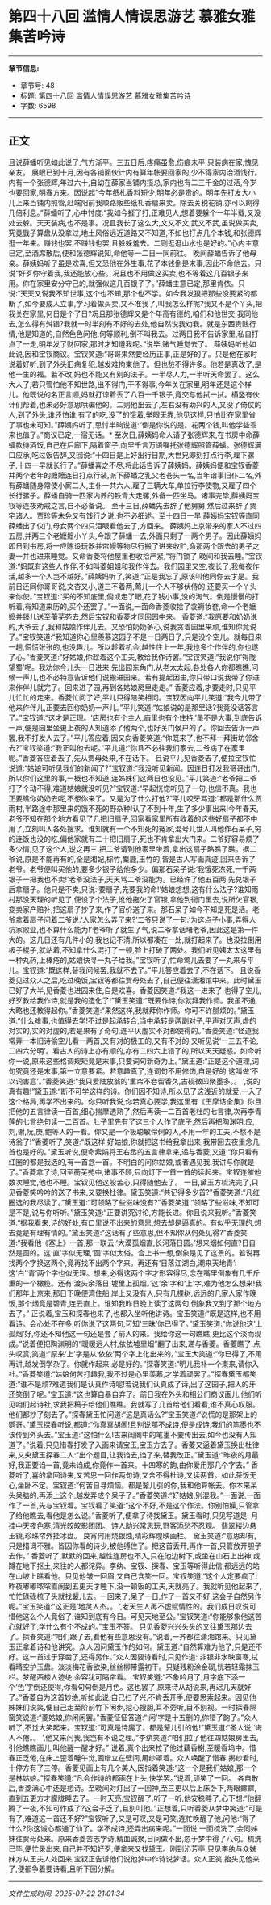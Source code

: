 # 第四十八回 滥情人情误思游艺 慕雅女雅集苦吟诗

---

**章节信息:**
- 章节号: 48
- 标题: 第四十八回 滥情人情误思游艺 慕雅女雅集苦吟诗
- 字数: 6598

---

## 正文

且说薛蟠听见如此说了,气方渐平。三五日后,疼痛虽愈,伤痕未平,只装病在家,愧见亲友。
展眼已到十月,因有各铺面伙计内有算年帐要回家的,少不得家内治酒饯行。内有一个张德辉,年过六十,自幼在薛家当铺内揽总,家内也有二三千金的过活,今岁也要回家,明春方来。因说起”今年纸札香料短少,明年必是贵的。明年先打发大小儿上来当铺内照管,赶端阳前我顺路贩些纸札香扇来卖。除去关税花销,亦可以剩得几倍利息。”薛蟠听了,心中忖度:“我如今捱了打,正难见人,想着要躲个一年半载,又没处去躲。天天装病,也不是事。况且我长了这么大,文又不文,武又不武,虽说做买卖,究竟戥子算盘从没拿过,地土风俗远近道路又不知道,不如也打点几个本钱,和张德辉逛一年来。赚钱也罢,不赚钱也罢,且躲躲羞去。二则逛逛山水也是好的。”心内主意已定,至酒席散后,便和张德辉说知,命他等一二日一同前往。
晚间薛蟠告诉了他母亲。薛姨妈听了虽是欢喜,但又恐他在外生事,花了本钱倒是末事,因此不命他去。只说“好歹你守着我,我还能放心些。况且也不用做这买卖,也不等着这几百银子来用。你在家里安分守己的,就强似这几百银子了。”薛蟠主意已定,那里肯依。只说:“天天又说我不知世事,这个也不知,那个也不学。如今我发狠把那些没要紧的都断了,如今要成人立事,学习着做买卖,又不准我了,叫我怎么样呢?我又不是个丫头,把我关在家里,何日是个了日?况且那张德辉又是个年高有德的,咱们和他世交,我同他去,怎么得有舛错?我就一时半刻有不好的去处,他自然说我劝我。就是东西贵贱行情,他是知道的,自然色色问他,何等顺利,倒不叫我去。过两日我不告诉家里,私自打点了一走,明年发了财回家,那时才知道我呢。”说毕,赌气睡觉去了。
薛姨妈听他如此说,因和宝钗商议。宝钗笑道:“哥哥果然要经历正事,正是好的了。只是他在家时说着好听,到了外头旧病复犯,越发难拘束他了。但也愁不得许多。他若是真改了,是他一生的福。若不改,妈也不能又有别的法子。一半尽人力,一半听天命罢了。这么大人了,若只管怕他不知世路,出不得门,干不得事,今年关在家里,明年还是这个样儿。他既说的名正言顺,妈就打谅着丢了八百一千银子,竟交与他拭一拭。横竖有伙计们帮着,也未必好意思哄骗他的。二则他出去了,左右没有助兴的人,又没了倚仗的人,到了外头,谁还怕谁,有了的吃,没了的饿着,举眼无靠,他见这样,只怕比在家里省了事也未可知。”薛姨妈听了,思忖半晌说道:“倒是你说的是。花两个钱,叫他学些乖来也值了。”商议已定,一宿无话。*
至次日,薛姨妈命人请了张德辉来,在书房中命薛蟠款待酒饭,自己在后廊下,隔着窗子,向里千言万语嘱托张德辉照管薛蟠。张德辉满口应承,吃过饭告辞,又回说:“十四日是上好出行日期,大世兄即刻打点行李,雇下骡子,十四一早就长行了。”薛蟠喜之不尽,将此话告诉了薛姨妈。薛姨妈便和宝钗香菱并两个老年的嬷嬷连日打点行装,派下薛蟠之乳父老苍头一名,当年谙事旧仆二名,外有薛蟠随身常使小厮二人,主仆一共六人,雇了三辆大车,单拉行李使物,又雇了四个长行骡子。薛蟠自骑一匹家内养的铁青大走骡,外备一匹坐马。诸事完毕,薛姨妈宝钗等连夜劝戒之言,自不必备说。
至十三日,薛蟠先去辞了他舅舅,然后过来辞了贾宅诸人。贾珍等未免又有饯行之说,也不必细述。至十四日一早,薛姨妈宝钗等直同薛蟠出了仪门,母女两个四只泪眼看他去了,方回来。
薛姨妈上京带来的家人不过四五房,并两三个老嬷嬷小丫头,今跟了薛蟠一去,外面只剩了一两个男子。因此薛姨妈即日到书房,将一应陈设玩器并帘幔等物尽行搬了进来收贮,命那两个跟去的男子之妻一并也进来睡觉。又命香菱将他屋里也收拾严紧,“将门锁了,晚间和我去睡。”宝钗道:“妈既有这些人作伴,不如叫菱姐姐和我作伴去。我们园里又空,夜长了,我每夜作活,越多一个人岂不越好。”薛姨妈听了,笑道:“正是我忘了,原该叫他同你去才是。我前日还同你哥哥说,文杏又小,道三不着两,莺儿一个人不够伏侍的,还要买一个丫头来你使。”宝钗道:“买的不知底里,倘或走了眼,花了钱小事,没的淘气。倒是慢慢的打听着,有知道来历的,买个还罢了。”一面说,一面命香菱收拾了衾褥妆奁,命一个老嬷嬷并臻儿送至蘅芜苑去,然后宝钗和香菱才同回园中来。
香菱道:“我原要和奶奶说的,大爷去了,我和姑娘作伴儿去。又恐怕奶奶多心,说我贪着园里来顽,谁知你竟说了。”宝钗笑道:“我知道你心里羡慕这园子不是一日两日了,只是没个空儿。就每日来一趟,慌慌张张的,也没趣儿。所以趁着机会,越性住上一年,我也多个作伴的,你也遂了心。”香菱笑道:“好姑娘,你趁着这个工夫,教给我作诗罢。”宝钗笑道:“我说你‘得陇望蜀’呢。我劝你今儿头一日进来,先出园东角门,从老太太起,各处各人你都瞧瞧,问候一声儿,也不必特意告诉他们说搬进园来。若有提起因由,你只带口说我带了你进来作伴儿就完了。回来进了园,再到各姑娘房里走走。”
香菱应着,才要走时,只见平儿忙忙的走来。香菱忙问了好,平儿只得陪笑相问。宝钗因向平儿笑道:“我今儿带了他来作伴儿,正要去回你奶奶一声儿。”平儿笑道:“姑娘说的是那里话?我竟没话答言了。”宝钗道:“这才是正理。‘店房也有个主人,庙里也有个住持,’虽不是大事,到底告诉一声,便是园里坐更上夜的人知道添了他两个,也好关门候户的了。你回去告诉一声罢,我不打发人去了。”平儿答应着,因又向香菱笑道:“你既来了,也不拜一拜街坊邻舍去?”宝钗笑道:“我正叫他去呢。”平儿道:“你且不必往我们家去,二爷病了在家里呢。”香菱答应着去了,先从贾母处来,不在话下。
且说平儿见香菱去了,便拉宝钗忙说道:“姑娘可听见我们的新闻了?”宝钗道:“我没听见新闻。因连日打发我哥哥出门,所以你们这里的事,一概也不知道,连姊妹们这两日也没见。”平儿笑道:“老爷把二爷打了个动不得,难道姑娘就没听见?”宝钗道:“早起恍惚听见了一句,也信不真。我也正要瞧你奶奶去呢,不想你来了。又是为了什么打他?”平儿咬牙骂道:“都是那什么贾雨村,半路途中那里来的饿不死的野杂种!认了不到十年,生了多少事出来!今年春天,老爷不知在那个地方看见了几把旧扇子,回家看家里所有收着的这些好扇子都不中用了,立刻叫人各处搜求。谁知就有一个不知死的冤家,混号儿世人叫他作石呆子,穷的连饭也没的吃,偏他家就有二十把旧扇子,死也不肯拿出大门来。二爷好容易烦了多少情,见了这个人,说之再三,把二爷请到他家里坐着,拿出这扇子略瞧了瞧。据二爷说,原是不能再有的,全是湘妃,棕竹,麋鹿,玉竹的,皆是古人写画真迹,回来告诉了老爷。老爷便叫买他的,要多少银子给他多少。偏那石呆子说:‘我饿死冻死,一千两银子一把我也不卖!’老爷没法子,天天骂二爷没能为。已经许了他五百两,先兑银子后拿扇子。他只是不卖,只说:‘要扇子,先要我的命!’姑娘想想,这有什么法子?谁知雨村那没天理的听见了,便设了个法子,讹他拖欠了官银,拿他到衙门里去,说所欠官银,变卖家产赔补,把这扇子抄了来,作了官价送了来。那石呆子如今不知是死是活。老爷拿着扇子问着二爷说:‘人家怎么弄了来?’二爷只说了一句:‘为这点子小事,弄得人坑家败业,也不算什么能为!’老爷听了就生了气,说二爷拿话堵老爷,因此这是第一件大的。这几日还有几件小的,我也记不清,所以都凑在一处,就打起来了。也没拉倒用板子棍子,就站着,不知拿什么混打了一顿,脸上打破了两处。我们听见姨太太这里有一种丸药,上棒疮的,姑娘快寻一丸子给我。”宝钗听了,忙命莺儿去要了一丸来与平儿。宝钗道:“既这样,替我问候罢,我就不去了。”平儿答应着去了,不在话下。
且说香菱见过众人之后,吃过晚饭,宝钗等都往贾母处去了,自己便往潇湘馆中来。此时黛玉已好了大半,见香菱也进园来住,自是欢喜。香菱因笑道:“我这一进来了,也得了空儿,好歹教给我作诗,就是我的造化了!”黛玉笑道:“既要作诗,你就拜我作师。我虽不通,大略也还教得起你。”香菱笑道:“果然这样,我就拜你作师。你可不许腻烦的。”黛玉道:“什么难事,也值得去学!不过是起承转合,当中承转是两副对子,平声对仄声,虚的对实的,实的对虚的,若是果有了奇句,连平仄虚实不对都使得的。”香菱笑道:“怪道我常弄一本旧诗偷空儿看一两首,又有对的极工的,又有不对的,又听见说‘一三五不论,二四六分明’。看古人的诗上亦有顺的,亦有二四六上错了的,所以天天疑惑。如今听你一说,原来这些格调规矩竟是末事,只要词句新奇为上。”黛玉道:“正是这个道理,词句究竟还是末事,第一立意要紧。若意趣真了,连词句不用修饰,自是好的,这叫做‘不以词害意’。”香菱笑道:“我只爱陆放翁的‘重帘不卷留香久,古砚微凹聚墨多。。 ’,说的真有趣!”黛玉道:“断不可学这样的诗。你们因不知诗,所以见了这浅近的就爱,一入了这个格局,再学不出来的。你只听我说,你若真心要学,我这里有《王摩诘全集》你且把他的五言律读一百首,细心揣摩透熟了,然后再读一二百首老杜的七言律,次再李青莲的七言绝句读一二百首。肚子里先有了这三个人作了底子,然后再把陶渊明,应,刘,谢,阮,庚,鲍等人的一看。你又是一个极聪敏伶俐的人,不用一年的工夫,不愁不是诗翁了!”香菱听了,笑道:“既这样,好姑娘,你就把这书给我拿出来,我带回去夜里念几首也是好的。”黛玉听说,便命紫娟将王右丞的五言律拿来,递与香菱,又道:“你只看有红圈的都是我选的,有一首念一首。不明白的问你姑娘,或者遇见我,我讲与你就是了。”香菱拿了诗,回至蘅芜苑中,诸事不顾,只向灯下一首一首的读起来。宝钗连催他数次睡觉,他也不睡。宝钗见他这般苦心,只得随他去了。
一日,黛玉方梳洗完了,只见香菱笑吟吟的送了书来,又要换杜律。黛玉笑道:“共记得多少首?”香菱笑道:“凡红圈选的我尽读了。”黛玉道:“可领略了些滋味没有?”香菱笑道:“领略了些滋味,不知可是不是,说与你听听。”黛玉笑道:“正要讲究讨论,方能长进。你且说来我听。”香菱笑道:“据我看来,诗的好处,有口里说不出来的意思,想去却是逼真的。有似乎无理的,想去竟是有理有情的。”黛玉笑道:“这话有了些意思,但不知你从何处见得?”香菱笑道:“我看他《塞上》一首,那一联云:‘大漠孤烟直,长河落日圆。’想来烟如何直?日自然是圆的。这‘直’字似无理,‘圆’字似太俗。合上书一想,倒象是见了这景的。若说再找两个字换这两个,竟再找不出两个字来。再还有‘日落江湖白,潮来天地青’:这‘白’‘青’两个字也似无理。想来,必得这两个字才形容得尽,念在嘴里倒象有几千斤重的一个橄榄。还有‘渡头余落日,墟里上孤烟。’这‘余’字和‘上’字,难为他怎么想来!我们那年上京来,那日下晚便湾住船,岸上又没有人,只有几棵树,远远的几家人家作晚饭,那个烟竟是碧青,连云直上。谁知我昨日晚上读了这两句,倒象我又到了那个地方去了。”
正说着,宝玉和探春也来了,也都入坐听他讲诗。宝玉笑道:“既是这样,也不用看诗。会心处不在多,听你说了这两句,可知‘三昧’你已得了。”黛玉笑道:“你说他这‘上孤烟’好,你还不知他这一句还是套了前人的来。我给你这一句瞧瞧,更比这个淡而现成。”说着便把陶渊明的“暖暖远人村,依依墟里烟”翻了出来,递与香菱。香菱瞧了,点头叹赏,笑道:“原来‘上’字是从‘依依’两个字上化出来的。”宝玉大笑道:“你已得了,不用再讲,越发倒学杂了。你就作起来,必是好的。”探春笑道:“明儿我补一个柬来,请你入社。”香菱笑道:“姑娘何苦打趣我,我不过是心里羡慕,才学着顽罢了。”探春黛玉都笑道:“谁不是顽?难道我们是认真作诗呢!若说我们认真成了诗,出了这园子,把人的牙还笑倒了呢。”宝玉道:“这也算自暴自弃了。前日我在外头和相公们商议画儿,他们听见咱们起诗社,求我把稿子给他们瞧瞧。我就写了几首给他们看看,谁不真心叹服。他们都抄了刻去了。”探春黛玉忙问道:“这是真话么?”宝玉笑道:“说慌的是那架上的鹦哥。”黛玉探春听说,都道:“你真真胡闹!且别说那不成诗,便是成诗,我们的笔墨也不该传到外头去。”宝玉道:“这怕什么!古来闺阁中的笔墨不要传出去,如今也没有人知道了。”说着,只见惜春打发了入画来请宝玉,宝玉方去了。香菱又逼着黛玉换出杜律来,又央黛玉探春二人:“出个题目,让我诌去,诌了来,替我改正。”黛玉道:“昨夜的月最好,我正要诌一首,竟未诌成,你竟作一首来。十四寒的韵,由你爱用那几个字去。”
香菱听了,喜的拿回诗来,又苦思一回作两句诗,又舍不得杜诗,又读两首。如此茶饭无心,坐卧不定。宝钗道:“何苦自寻烦恼。都是颦儿引的你,我和他算帐去。你本来呆头呆脑的,再添上这个,越发弄成个呆子了。”香菱笑道:“好姑娘,别混我。”一面说,一面作了一首,先与宝钗看。宝钗看了笑道:“这个不好,不是这个作法。你别怕臊,只管拿了给他瞧去,看他是怎么说。”香菱听了,便拿了诗找黛玉。黛玉看时,只见写道是:
月挂中天夜色寒,清光皎皎影团团。
诗人助兴常思玩,野客添愁不忍观。
翡翠楼边悬玉镜,珍珠帘外挂冰盘。
良宵何用烧银烛,晴彩辉煌映画栏。
黛玉笑道:“意思却有,只是措词不雅。皆因你看的诗少,被他缚住了。把这首丢开,再作一首,只管放开胆子去作。”
香菱听了,默默的回来,越性连房也不入,只在池边树下,或坐在山石上出神,或蹲在地下抠土,来往的人都诧异。李纨、宝钗、探春、宝玉等听得此信,都远远的站在山坡上瞧看他。只见他皱一回眉,又自己含笑一回。宝钗笑道:“这个人定要疯了!昨夜嘟嘟哝哝直闹到五更天才睡下,没一顿饭的工夫,天就亮了。我就听见他起来了,忙忙碌碌梳了头就找颦儿去。一回来了,呆了一日,作了一首又不好,这会子自然另作呢。”宝玉笑道:“这正是‘地灵人杰。。 ’,老天生人再不虚赋情性的。我们成日叹说可惜他这么个人竟俗了,谁知到底有今日。可见天地至公。”宝钗笑道:“你能够象他这苦心就好了,学什么有个不成的。”宝玉不答。
只见香菱兴兴头头的又往黛玉那边去了。探春笑道:“咱们跟了去,看他有些意思没有。”说着,一齐都往潇湘馆来。只见黛玉正拿着诗和他讲究。众人因问黛玉作的如何。黛玉道:“自然算难为他了,只是还不好。这一首过于穿凿了,还得另作。”众人因要诗看时,只见作道:
非银非水映窗寒,拭看晴空护玉盘。淡淡梅花香欲染,丝丝柳带露初干。只疑残粉涂金砌,恍若轻霜抹玉栏。梦醒西楼人迹绝,余容犹可隔帘看。
宝钗笑道:“不象吟月了,月字底下添一个‘色’字倒还使得,你看句句倒是月色。这也罢了,原来诗从胡说来,再迟几天就好了。”香菱自为这首妙绝,听如此说,自己扫了兴,不肯丢开手,便要思索起来。因见他姊妹们说笑,便自己走至阶前竹下闲步,挖心搜胆,耳不旁听,目不别视。一时探春隔窗笑说道:“菱姑娘,你闲闲罢。”香菱怔怔答道:“‘闲’字是十五删的,你错了韵了。”众人听了,不觉大笑起来。宝钗道:“可真是诗魔了。都是颦儿引的他!”黛玉道:“圣人说,‘诲人不倦。。 ’,他又来问我,我岂有不说之理。”李纨笑道:“咱们拉了他往四姑娘房里去,引他瞧瞧画儿,叫他醒一醒才好。”
说着,真个出来拉了他过藕香榭,至暖香坞中。惜春正乏倦,在床上歪着睡午觉,画缯立在壁间,用纱罩着。众人唤醒了惜春,揭纱看时,十停方有了三停。香菱见画上有几个美人,因指着笑道:“这一个是我们姑娘,那一个是林姑娘。”探春笑道:“凡会作诗的都画在上头,快学罢。”说着,顽笑了一回。
各自散后,香菱满心中还是想诗。至晚间对灯出了一回神,至三更以后上床卧下,两眼鳏鳏,直到五更方才朦胧睡去了。一时天亮,宝钗醒了,听了一听,他安稳睡了,心下想:“他翻腾了一夜,不知可作成了?这会子乏了,且别叫他。”正想着,只听香菱从梦中笑道:“可是有了,难道这一首还不好?”宝钗听了,又是可叹,又是可笑,连忙唤醒了他,问他:“得了什么?你这诚心都通了仙了。学不成诗,还弄出病来呢。”一面说,一面梳洗了,会同姊妹往贾母处来。原来香菱苦志学诗,精血诚聚,日间做不出,忽于梦中得了八句。梳洗已毕,便忙录出来,自己并不知好歹,便拿来又找黛玉。刚到沁芳亭,只见李纨与众姊妹方从王夫人处回来,宝钗正告诉他们说他梦中作诗说梦话。众人正笑,抬头见他来了,便都争着要诗看,且听下回分解。

---

*文件生成时间: 2025-07-22 21:01:34*
